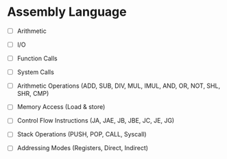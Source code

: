 # Assembly Language

- [ ] Arithmetic
- [ ] I/O
- [ ] Function Calls 
- [ ] System Calls

- [ ] Arithmetic Operations (ADD, SUB, DIV, MUL, IMUL, AND, OR, NOT, SHL, SHR, CMP)
- [ ] Memory Access (Load & store)
- [ ] Control Flow Instructions (JA, JAE, JB, JBE, JC, JE, JG) 
- [ ] Stack Operations (PUSH, POP, CALL, Syscall) 
- [ ] Addressing Modes (Registers, Direct, Indirect)
